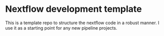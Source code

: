 # Nextflow development template
This is a template repo to structure the nextflow code in a robust manner.
I use it as a starting point for any new pipeline projects.
